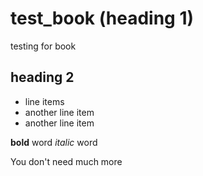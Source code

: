 # test_book (heading 1)
testing for book 

## heading 2

- line items
- another line item
- another line item

**bold** word
*italic* word

You don't need much more
